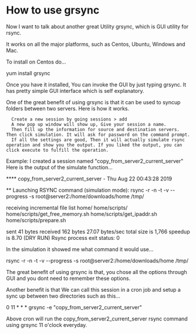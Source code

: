 # How to use grsync

 Now I want to talk about another great Utility grsync, which is GUI utility for rsync.

 It works on all the major platforms, such as Centos, Ubuntu, Windows and Mac.

 To install on Centos do...

  yum install grsync

  Once you have it installed,  You can invoke the GUI by just typing grsync. It has pretty simple GUI interface which is self explanatory.

  One of the great benefit of using grsync is that it can be used to syncup folders between two servers. Here is how it works.

      Create a new session by going sessions > add
      A new pop up window will show up, Give your session a name.
      Then fill up the information for source and destination servers. Then click simulation. It will ask for password on the command prompt.
      If all the settings are good, Then it will actually simulate rsync operation and show you the output. If you liked the output, you can click execute to fulfill the operation.

  Example: I created a session named "copy_from_server2_current_server" Here is the output of the simulate function...

  **** copy_from_server2_current_server - Thu Aug 22 00:43:28 2019
   
  ** Launching RSYNC command (simulation mode):
  rsync -r -n -t -v --progress -s root@server2:/home/downloads/home /tmp/
   
  receiving incremental file list
  home/
  home/scripts/
  home/scripts/get_free_memory.sh
  home/scripts/get_ipaddr.sh
  home/scripts/prepare.sh
   
  sent 41 bytes received 162 bytes 27.07 bytes/sec
  total size is 1,766 speedup is 8.70 (DRY RUN)
  Rsync process exit status: 0

  In the simulation it showed me what command it would use...

  rsync -r -n -t -v --progress -s root@server2:/home/downloads/home /tmp/

  The great benefit of using grsync is that, you chose all the options through GUI and you dont need to remember these options.

  Another benefit is that We can call this session in a cron job and setup a sync up between two directories such as this...

  0 11 * * * grsync -e "copy_from_server2_current_server"

  Above cron will run the copy_from_server2_current_server rsync command using grsync 11 o'clock everyday. 
